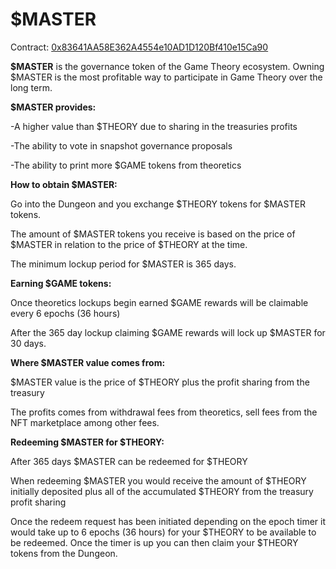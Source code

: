 # $MASTER

Contract: [0x83641AA58E362A4554e10AD1D120Bf410e15Ca90](https://ftmscan.com/token/0x83641AA58E362A4554e10AD1D120Bf410e15Ca90)

**$MASTER** is the governance token of the Game Theory ecosystem. Owning $MASTER is the most profitable way to participate in Game Theory over the long term.&#x20;



**$MASTER provides:**

\-A higher value than $THEORY due to sharing in the treasuries profits

\-The ability to vote in snapshot governance proposals

\-The ability to print more $GAME tokens from theoretics



**How to obtain $MASTER:**

Go into the Dungeon and you exchange $THEORY tokens for $MASTER tokens.

The amount of $MASTER tokens you receive is based on the price of $MASTER in relation to the price of $THEORY at the time.

The minimum lockup period for $MASTER is 365 days.



**Earning $GAME tokens:**

Once theoretics lockups begin earned $GAME rewards will be claimable every 6 epochs (36 hours)

After the 365 day lockup claiming $GAME rewards will lock up $MASTER for 30 days.&#x20;



**Where $MASTER value comes from:**

$MASTER value is the price of $THEORY plus the profit sharing from the treasury

The profits comes from withdrawal fees from theoretics, sell fees from the NFT marketplace among other fees.&#x20;



**Redeeming $MASTER for $THEORY:**

After 365 days $MASTER can be redeemed for $THEORY

When redeeming $MASTER you would receive the amount of $THEORY initially deposited plus all of the accumulated $THEORY from the treasury profit sharing

Once the redeem request has been initiated depending on the epoch timer it would take up to 6 epochs (36 hours) for your $THEORY to be available to be redeemed. Once the timer is up you can then claim your $THEORY tokens from the Dungeon.&#x20;

